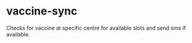 # vaccine-sync
Checks for vaccine at specific centre for available slots and send sms if available.
